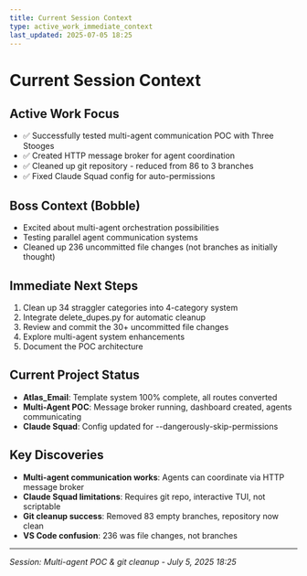 ```yaml
---
title: Current Session Context
type: active_work_immediate_context
last_updated: 2025-07-05 18:25
---
```


# Current Session Context

## Active Work Focus
- ✅ Successfully tested multi-agent communication POC with Three Stooges
- ✅ Created HTTP message broker for agent coordination
- ✅ Cleaned up git repository - reduced from 86 to 3 branches
- ✅ Fixed Claude Squad config for auto-permissions

## Boss Context (Bobble)
- Excited about multi-agent orchestration possibilities
- Testing parallel agent communication systems
- Cleaned up 236 uncommitted file changes (not branches as initially thought)

## Immediate Next Steps
1. Clean up 34 straggler categories into 4-category system
2. Integrate delete_dupes.py for automatic cleanup
3. Review and commit the 30+ uncommitted file changes
4. Explore multi-agent system enhancements
5. Document the POC architecture

## Current Project Status
- **Atlas_Email**: Template system 100% complete, all routes converted
- **Multi-Agent POC**: Message broker running, dashboard created, agents communicating
- **Claude Squad**: Config updated for --dangerously-skip-permissions

## Key Discoveries
- **Multi-agent communication works**: Agents can coordinate via HTTP message broker
- **Claude Squad limitations**: Requires git repo, interactive TUI, not scriptable
- **Git cleanup success**: Removed 83 empty branches, repository now clean
- **VS Code confusion**: 236 was file changes, not branches

---
*Session: Multi-agent POC & git cleanup - July 5, 2025 18:25*
